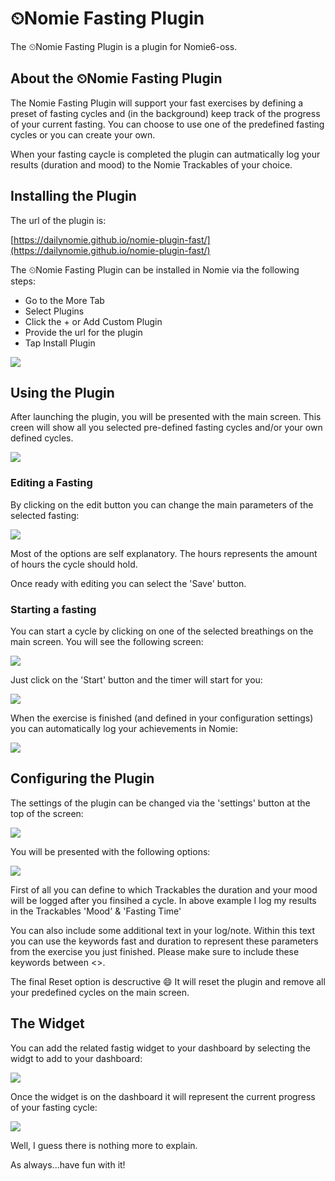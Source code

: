 # ⏲Nomie Fasting Plugin

The ⏲Nomie Fasting Plugin is a plugin for Nomie6-oss.

## About the ⏲Nomie Fasting Plugin

The Nomie Fasting Plugin will support your fast exercises by defining a preset of fasting cycles and (in the background) keep track of the progress of your current fasting. You can choose to use one of the predefined fasting cycles or you can create your own.

When your fasting caycle is completed the plugin can autmatically log your results (duration and mood) to the Nomie Trackables of your choice.

## Installing the Plugin

The url of the plugin is:

[https://dailynomie.github.io/nomie-plugin-fast/](https://dailynomie.github.io/nomie-plugin-fast/)

The ⏲Nomie Fasting Plugin can be installed in Nomie via the following steps:

* Go to the More Tab
* Select Plugins
* Click the + or Add Custom Plugin
* Provide the url for the plugin
* Tap Install Plugin

![](assets/20230125_075851_20230120_221227_image.png)

## Using the Plugin

After launching the plugin, you will be presented with the main screen. This creen will show all you selected pre-defined fasting cycles and/or your own defined cycles.

![](assets/20230125_080220_image.png)

### Editing a Fasting

By clicking on the edit button you can change the main parameters of the selected fasting:

![](assets/20230125_080304_image.png)

Most of the options are self explanatory. The hours represents the amount of hours the cycle should hold.

Once ready with editing you can select the 'Save' button.

### Starting a fasting

You can start a cycle by clicking on one of the selected breathings on the main screen. You will see the following screen:

![](assets/20230125_080457_image.png)

Just click on the 'Start' button and the timer will start for you:

![](assets/20230125_081111_Screen-Recording-2023-01-25-at-08.05.58.gif)

When the exercise is finished (and defined in your configuration settings) you can automatically log your achievements in Nomie:

![](assets/20230125_080655_image.png)

## Configuring the Plugin

The settings of the plugin can be changed via the 'settings' button at the top of the screen:

![](assets/20230125_081245_image.png)

You will be presented with the following options:

![](assets/20230125_184941_image.png)

First of all you can define to which Trackables the duration and your mood will be logged after you finsihed a cycle. In above example I log my results in the Trackables 'Mood' & 'Fasting Time'

You can also include some additional text in your log/note. Within this text you can use the keywords fast and duration to represent these parameters from the exercise you just finished. Please make sure to include these keywords between <>.

The final Reset option is descructive 😄 It will reset the plugin and remove all your predefined cycles on the main screen.

## The Widget

You can add the related fastig widget to your dashboard by selecting the widgt to add to your dashboard:

![](assets/20230125_185243_image.png)

Once the widget is on the dashboard it will represent the current progress of your fasting cycle:

![](assets/20230125_185352_image.png)

Well, I guess there is nothing more to explain.

As always...have fun with it!
